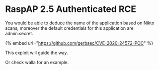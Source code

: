 # RaspAP 2.5 Authenticated RCE

You would be able to deduce the name of the application based on Nikto scans, moreover the default credentials for this application are admin:secret.

{% embed url="https://github.com/gerbsec/CVE-2020-24572-POC" %}

This exploit will guide the way.

Or check walla for an example.
